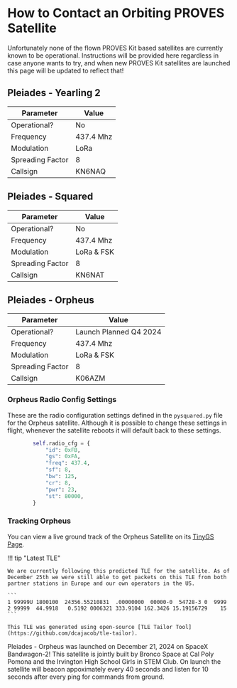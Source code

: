 # How to Contact an Orbiting PROVES Satellite
Unfortunately none of the flown PROVES Kit based satellites are currently known to be operational. Instructions will be provided here regardless in case anyone wants to try, and when new PROVES Kit satellites are launched this page will be updated to reflect that! 

## Pleiades - Yearling 2
| Parameter | Value |
| -------- | -------- |
| Operational?   | No   |
| Frequency   | 437.4 Mhz   |
| Modulation   | LoRa   |
| Spreading Factor   | 8   |
| Callsign   | KN6NAQ   |

## Pleiades - Squared
| Parameter | Value |
| -------- | -------- |
| Operational?   | No   |
| Frequency   | 437.4 Mhz   |
| Modulation   | LoRa & FSK  |
| Spreading Factor   | 8   |
| Callsign   | KN6NAT   |

## Pleiades - Orpheus
| Parameter | Value |
| -------- | -------- |
| Operational?   | Launch Planned Q4 2024   |
| Frequency   | 437.4 Mhz   |
| Modulation   | LoRa & FSK  |
| Spreading Factor   | 8   |
| Callsign   |  K06AZM  |

### Orpheus Radio Config Settings
These are the radio configuration settings defined in the `pysquared.py` file for the Orpheus satellite. Although it is possible to change these settings in flight, whenever the satellite reboots it will default back to these settings. 
```py
        self.radio_cfg = {
            "id": 0xFB,
            "gs": 0xFA,
            "freq": 437.4,
            "sf": 8,
            "bw": 125,
            "cr": 8,
            "pwr": 23,
            "st": 80000,
        }
```

### Tracking Orpheus 
You can view a live ground track of the Orpheus Satellite on its [TinyGS Page](https://tinygs.com/satellite/PLEIADES-ORPHEUS).

!!! tip "Latest TLE"

    We are currently following this predicted TLE for the satellite. As of December 25th we were still able to get packets on this TLE from both partner stations in Europe and our own operators in the US. 

    ```
    1 99999U 1800100  24356.55210831  .00000000  00000-0  54728-3 0  9999
    2 99999  44.9918   0.5192 0006321 333.9104 162.3426 15.19156729    15
    ```

    This TLE was generated using open-source [TLE Tailor Tool](https://github.com/dcajacob/tle-tailor).

Pleiades - Orpheus was launched on December 21, 2024 on SpaceX Bandwagon-2! This satellite is jointly built by Bronco Space at Cal Poly Pomona and the Irvington High School Girls in STEM Club. On launch the satellite will beacon appoximately every 40 seconds and listen for 10 seconds after every ping for commands from ground. 
